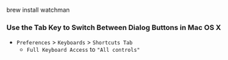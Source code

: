 brew install watchman


### Use the Tab Key to Switch Between Dialog Buttons in Mac OS X

- `Preferences` > `Keyboards` > `Shortcuts Tab` 
  - `Full Keyboard Access` to `"All controls"`
